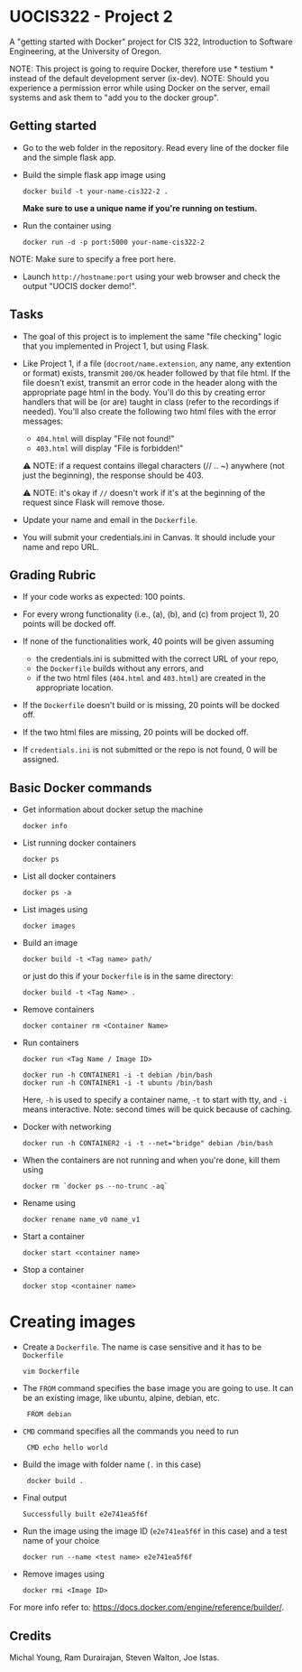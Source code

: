 # UOCIS322 - Project 2 #

A "getting started with Docker" project for CIS 322, Introduction to Software Engineering, at the University of Oregon.

NOTE: This project is going to require Docker, therefore use * testium * instead of the default development server (ix-dev).
NOTE: Should you experience a permission error while using Docker on the server, email systems and ask them to "add you to the docker group".

## Getting started

* Go to the web folder in the repository. Read every line of the docker file and the simple flask app.

* Build the simple flask app image using

  ```
  docker build -t your-name-cis322-2 .
  ```
  **Make sure to use a unique name if you're running on testium.**
* Run the container using

  ```
  docker run -d -p port:5000 your-name-cis322-2
  ```
NOTE: Make sure to specify a free port here.
* Launch `http://hostname:port` using your web browser and check the output "UOCIS docker demo!".

## Tasks

* The goal of this project is to implement the same "file checking" logic that you implemented in Project 1, but using Flask.

* Like Project 1, if a file (`docroot/name.extension`, any name, any extention or format) exists, transmit `200/OK` header followed by that file html. If the file doesn't exist, transmit an error code in the header along with the appropriate page html in the body. You'll do this by creating error handlers that will be (or are) taught in class (refer to the recordings if needed). You'll also create the following two html files with the error messages:
    * `404.html` will display "File not found!"
    * `403.html` will display "File is forbidden!"

    ⚠️ NOTE: if a request contains illegal characters (// .. ~) anywhere (not just the beginning), the response should be 403.
    
    ⚠️ NOTE: it's okay if `//` doesn't work if it's at the beginning of the request since Flask will remove those.

* Update your name and email in the `Dockerfile`.

* You will submit your credentials.ini in Canvas. It should include your name and repo URL.

## Grading Rubric
* If your code works as expected: 100 points.

* For every wrong functionality (i.e., (a), (b), and (c) from project 1), 20 points will be docked off.

* If none of the functionalities work, 40 points will be given assuming
    * the credentials.ini is submitted with the correct URL of your repo,
    * the `Dockerfile` builds without any errors, and
    * if the two html files (`404.html` and `403.html`) are created in the appropriate location.

* If the `Dockerfile` doesn't build or is missing, 20 points will be docked off.

* If the two html files are missing, 20 points will be docked off.

* If `credentials.ini` is not submitted or the repo is not found, 0 will be assigned.

## Basic Docker commands

* Get information about docker setup the machine

  ```
  docker info
  ```

* List running docker containers

  ```
  docker ps
  ```

* List all docker containers

  ```
  docker ps -a
  ```

* List images using

  ```
  docker images
  ```

* Build an image

  ```
  docker build -t <Tag name> path/
  ```

  or just do this if your `Dockerfile` is in the same directory:
  ```
  docker build -t <Tag Name> .
  ```

* Remove containers

  ```
  docker container rm <Container Name>
  ```

* Run containers
  ```
  docker run <Tag Name / Image ID>
  ```

  ```
  docker run -h CONTAINER1 -i -t debian /bin/bash
  docker run -h CONTAINER1 -i -t ubuntu /bin/bash
  ```

  Here, `-h` is used to specify a container name, `-t` to start with tty, and `-i` means interactive. Note: second times will be quick because of caching.

* Docker with networking

  ```
  docker run -h CONTAINER2 -i -t --net="bridge" debian /bin/bash
  ```

* When the containers are not running and when you're done, kill them using

  ```
  docker rm `docker ps --no-trunc -aq`
  ```

* Rename using

  ```
  docker rename name_v0 name_v1
  ```

* Start a container

  ```
  docker start <container name>
  ```

* Stop a container

  ```
  docker stop <container name>
  ```

# Creating images

* Create a `Dockerfile`. The name is case sensitive and it has to be `Dockerfile`

  ```
  vim Dockerfile
  ```

* The `FROM` command specifies the base image you are going to use. It can be an existing image, like ubuntu, alpine, debian, etc.

  ```
   FROM debian
  ```

* `CMD` command specifies all the commands you need to run

  ```
   CMD echo hello world
  ```

* Build the image with folder name (`.` in this case)

  ```
   docker build .
  ```

* Final output
  ```
  Successfully built e2e741ea5f6f  
  ```

* Run the image using the image ID (`e2e741ea5f6f` in this case) and a test name of your choice

  ```
  docker run --name <test name> e2e741ea5f6f
  ```

* Remove images using

  ```
  docker rmi <Image ID>
  ```

For more info refer to: https://docs.docker.com/engine/reference/builder/.

## Credits

Michal Young, Ram Durairajan, Steven Walton, Joe Istas.

